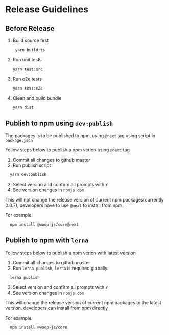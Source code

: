 # Release Guidelines
## Before Release
1. Build source first
   ```bash
    yarn build:ts
   ```
2. Run unit tests
   ```bash
   yarn test:src
   ```
3. Run e2e tests
   ```bash
   yarn test:e2e
   ```
4. Clean and build bundle
   ```bash
   yarn dist
   ```
## Publish to npm using `dev:publish`

The packages is to be published to npm, using `@next` tag using script in `package.json`

Follow steps below to publish a npm verion using `@next` tag

1. Commit all changes to github master
2. Run publish script
   
```bash
  yarn dev:publish
```

3. Select version and confirm all prompts with `Y`
4. See version changes in `npmjs.com`

This will not change the release version of current npm packages(currently 0.0.7), developers have to use `@next` to install from npm.

For example.

```bash
  npm install @woop-js/core@next
```



## Publish to npm with `lerna`

Follow steps below to publish a npm verion with latest version

1. Commit all changes to github master
2. Run `lerna publish`, `lerna` is required globally.
   
```bash
  lerna publish
```
3. Select version and confirm all prompts with `Y`
4. See version changes in `npmjs.com`

This will change the release version of current npm packages to the latest version, developers can install from npm directly

For example.

```bash
  npm install @woop-js/core
```






